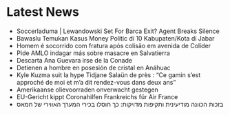 # Latest News
-  Soccerladuma | Lewandowski Set For Barca Exit? Agent Breaks Silence
-  Bawaslu Temukan Kasus Money Politic di 10 Kabupaten/Kota di Jabar
-  Homem é socorrido com fratura após colisão em avenida de Colíder
-  Pide AMLO indagar más sobre masacre en Salvatierra
-  Descarta Ana Guevara irse de la Conade
-  Detienen a hombre en posesión de cristal en Anáhuac
-  Kyle Kuzma suit la hype Tidjane Salaün de près : “Ce gamin s’est approché de moi et m’a dit rendez-vous dans deux ans”
-  Amerikaanse olievoorraden onverwacht gestegen
-  EU-Gericht kippt Coronahilfen Frankreichs für Air France
-  בזכות הכוונה מודיעינית ותקיפות מדויקות: כך חוסלו בכירי המערך האווירי של חמאס
